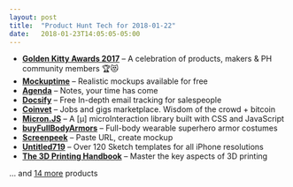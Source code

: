 ```yaml
---
layout: post
title:  "Product Hunt Tech for 2018-01-22"
date:   2018-01-23T14:05:05-05:00
---
```


* **[Golden Kitty Awards 2017](https://www.producthunt.com/posts/golden-kitty-awards-2017?utm_campaign=producthunt-api&utm_medium=api&utm_source=Application%3A+Daily+Digest+RSS+%28ID%3A+3202%29)** – A celebration of products, makers & PH community members 🏆😻
* **[Mockuptime](https://www.producthunt.com/posts/mockuptime?utm_campaign=producthunt-api&utm_medium=api&utm_source=Application%3A+Daily+Digest+RSS+%28ID%3A+3202%29)** – Realistic mockups available for free
* **[Agenda](https://www.producthunt.com/posts/agenda-3?utm_campaign=producthunt-api&utm_medium=api&utm_source=Application%3A+Daily+Digest+RSS+%28ID%3A+3202%29)** – Notes, your time has come
* **[Docsify](https://www.producthunt.com/posts/docsify-4?utm_campaign=producthunt-api&utm_medium=api&utm_source=Application%3A+Daily+Digest+RSS+%28ID%3A+3202%29)** – Free In-depth email tracking for salespeople
* **[Coinvet](https://www.producthunt.com/posts/coinvet?utm_campaign=producthunt-api&utm_medium=api&utm_source=Application%3A+Daily+Digest+RSS+%28ID%3A+3202%29)** – Jobs and gigs marketplace. Wisdom of the crowd + bitcoin
* **[Micron.JS](https://www.producthunt.com/posts/micron-js?utm_campaign=producthunt-api&utm_medium=api&utm_source=Application%3A+Daily+Digest+RSS+%28ID%3A+3202%29)** – A [μ] microInteraction library built with CSS and JavaScript
* **[buyFullBodyArmors](https://www.producthunt.com/posts/buyfullbodyarmors?utm_campaign=producthunt-api&utm_medium=api&utm_source=Application%3A+Daily+Digest+RSS+%28ID%3A+3202%29)** – Full-body wearable superhero armor costumes
* **[Screenpeek](https://www.producthunt.com/posts/screenpeek?utm_campaign=producthunt-api&utm_medium=api&utm_source=Application%3A+Daily+Digest+RSS+%28ID%3A+3202%29)** – Paste URL, create mockup
* **[Untitled719](https://www.producthunt.com/posts/untitled719?utm_campaign=producthunt-api&utm_medium=api&utm_source=Application%3A+Daily+Digest+RSS+%28ID%3A+3202%29)** – Over 120 Sketch templates for all iPhone resolutions
* **[The 3D Printing Handbook](https://www.producthunt.com/posts/the-3d-printing-handbook?utm_campaign=producthunt-api&utm_medium=api&utm_source=Application%3A+Daily+Digest+RSS+%28ID%3A+3202%29)** – Master the key aspects of 3D printing

… and [14 more](https://www.producthunt.com/tech) products